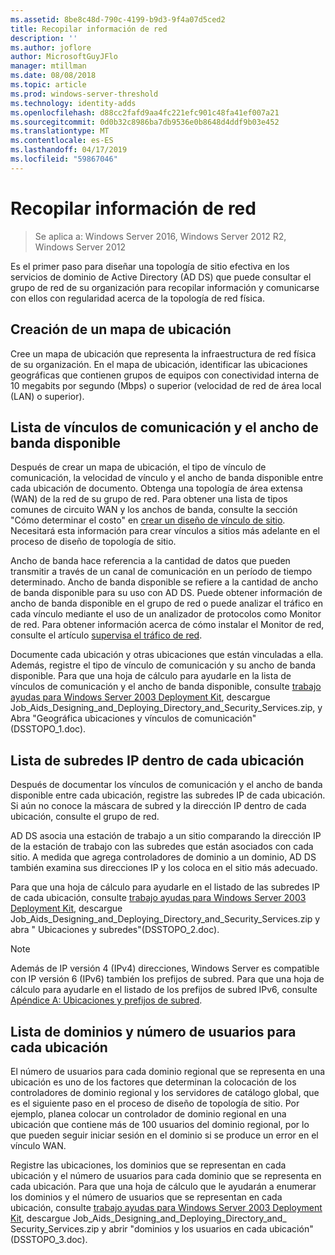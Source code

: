 ```yaml
---
ms.assetid: 8be8c48d-790c-4199-b9d3-9f4a07d5ced2
title: Recopilar información de red
description: ''
ms.author: joflore
author: MicrosoftGuyJFlo
manager: mtillman
ms.date: 08/08/2018
ms.topic: article
ms.prod: windows-server-threshold
ms.technology: identity-adds
ms.openlocfilehash: d88cc2fafd9aa4fc221efc901c48fa41ef007a21
ms.sourcegitcommit: 0d0b32c8986ba7db9536e0b8648d4ddf9b03e452
ms.translationtype: MT
ms.contentlocale: es-ES
ms.lasthandoff: 04/17/2019
ms.locfileid: "59867046"
---
```

# <a name="collecting-network-information"></a>Recopilar información de red

>Se aplica a: Windows Server 2016, Windows Server 2012 R2, Windows Server 2012

Es el primer paso para diseñar una topología de sitio efectiva en los servicios de dominio de Active Directory (AD DS) que puede consultar el grupo de red de su organización para recopilar información y comunicarse con ellos con regularidad acerca de la topología de red física.  
  
## <a name="creating-a-location-map"></a>Creación de un mapa de ubicación

Cree un mapa de ubicación que representa la infraestructura de red física de su organización. En el mapa de ubicación, identificar las ubicaciones geográficas que contienen grupos de equipos con conectividad interna de 10 megabits por segundo (Mbps) o superior (velocidad de red de área local (LAN) o superior).  
  
## <a name="listing-communication-links-and-available-bandwidth"></a>Lista de vínculos de comunicación y el ancho de banda disponible

Después de crear un mapa de ubicación, el tipo de vínculo de comunicación, la velocidad de vínculo y el ancho de banda disponible entre cada ubicación de documento. Obtenga una topología de área extensa (WAN) de la red de su grupo de red. Para obtener una lista de tipos comunes de circuito WAN y los anchos de banda, consulte la sección "Cómo determinar el costo" en [crear un diseño de vínculo de sitio](../../ad-ds/plan/Creating-a-Site-Link-Design.md). Necesitará esta información para crear vínculos a sitios más adelante en el proceso de diseño de topología de sitio.  
  
Ancho de banda hace referencia a la cantidad de datos que pueden transmitir a través de un canal de comunicación en un período de tiempo determinado. Ancho de banda disponible se refiere a la cantidad de ancho de banda disponible para su uso con AD DS. Puede obtener información de ancho de banda disponible en el grupo de red o puede analizar el tráfico en cada vínculo mediante el uso de un analizador de protocolos como Monitor de red. Para obtener información acerca de cómo instalar el Monitor de red, consulte el artículo [supervisa el tráfico de red](https://go.microsoft.com/fwlink/?LinkId=107058).  
  
Documente cada ubicación y otras ubicaciones que están vinculadas a ella. Además, registre el tipo de vínculo de comunicación y su ancho de banda disponible. Para que una hoja de cálculo para ayudarle en la lista de vínculos de comunicación y el ancho de banda disponible, consulte [trabajo ayudas para Windows Server 2003 Deployment Kit](https://go.microsoft.com/fwlink/?LinkID=102558), descargue Job_Aids_Designing_and_Deploying_Directory_and_Security_Services.zip, y Abra "Geográfica ubicaciones y vínculos de comunicación" (DSSTOPO_1.doc).  
  
## <a name="listing-ip-subnets-within-each-location"></a>Lista de subredes IP dentro de cada ubicación

Después de documentar los vínculos de comunicación y el ancho de banda disponible entre cada ubicación, registre las subredes IP de cada ubicación. Si aún no conoce la máscara de subred y la dirección IP dentro de cada ubicación, consulte el grupo de red.  
  
AD DS asocia una estación de trabajo a un sitio comparando la dirección IP de la estación de trabajo con las subredes que están asociados con cada sitio. A medida que agrega controladores de dominio a un dominio, AD DS también examina sus direcciones IP y los coloca en el sitio más adecuado.  
  
Para que una hoja de cálculo para ayudarle en el listado de las subredes IP de cada ubicación, consulte [trabajo ayudas para Windows Server 2003 Deployment Kit](https://go.microsoft.com/fwlink/?LinkID=102558), descargue Job_Aids_Designing_and_Deploying_Directory_and_Security_Services.zip y abra " Ubicaciones y subredes"(DSSTOPO_2.doc).  
  
> [!NOTE]  
> Además de IP versión 4 (IPv4) direcciones, Windows Server es compatible con IP versión 6 (IPv6) también los prefijos de subred. Para que una hoja de cálculo para ayudarle en el listado de los prefijos de subred IPv6, consulte [Apéndice A: Ubicaciones y prefijos de subred](../../ad-ds/plan/Appendix-A--Locations-and-Subnet-Prefixes.md).  

## <a name="listing-domains-and-number-of-users-for-each-location"></a>Lista de dominios y número de usuarios para cada ubicación

El número de usuarios para cada dominio regional que se representa en una ubicación es uno de los factores que determinan la colocación de los controladores de dominio regional y los servidores de catálogo global, que es el siguiente paso en el proceso de diseño de topología de sitio. Por ejemplo, planea colocar un controlador de dominio regional en una ubicación que contiene más de 100 usuarios del dominio regional, por lo que pueden seguir iniciar sesión en el dominio si se produce un error en el vínculo WAN.  
  
Registre las ubicaciones, los dominios que se representan en cada ubicación y el número de usuarios para cada dominio que se representa en cada ubicación. Para que una hoja de cálculo que le ayudarán a enumerar los dominios y el número de usuarios que se representan en cada ubicación, consulte [trabajo ayudas para Windows Server 2003 Deployment Kit](https://go.microsoft.com/fwlink/?LinkID=102558), descargue Job_Aids_Designing_and_Deploying_Directory_and_ Security_Services.zip y abrir "dominios y los usuarios en cada ubicación" (DSSTOPO_3.doc).  
